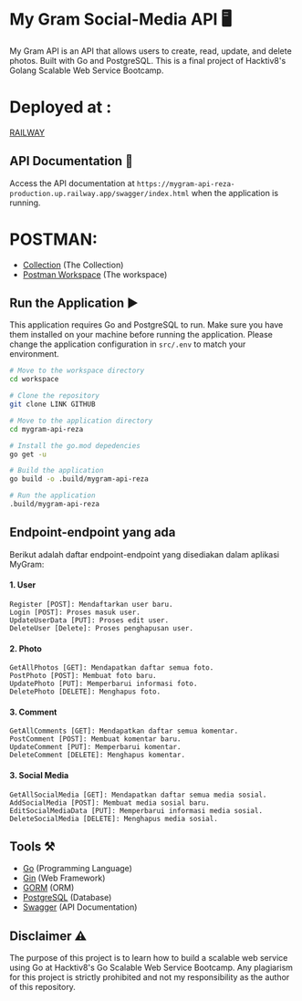 # My Gram Social-Media API 🖥️

My Gram API is an API that allows users to create, read, update, and delete photos.
Built with Go and PostgreSQL. This is a final project of Hacktiv8's Golang Scalable Web Service Bootcamp.

# Deployed at :
[RAILWAY](https://mygram-api-reza-production.up.railway.app/)

## API Documentation 📑

Access the API documentation at `https://mygram-api-reza-production.up.railway.app/swagger/index.html` when the application is running.

# POSTMAN:
- [Collection](https://github.com/) (The Collection)
- [Postman Workspace](https://www.postman.com/rezazulf/workspace/hacktiv8/collection/12473257-91467b6c-5f71-4a35-859b-44ca50000004?action=share&creator=12473257&active-environment=12473257-be5307ab-1540-437a-a02a-6ad5ae4fb837) (The workspace)

## Run the Application ▶️

This application requires Go and PostgreSQL to run. Make sure you have them installed on your machine before running the
application.
Please change the application configuration in `src/.env` to match your environment.

```bash
# Move to the workspace directory
cd workspace

# Clone the repository
git clone LINK GITHUB

# Move to the application directory
cd mygram-api-reza

# Install the go.mod depedencies
go get -u

# Build the application
go build -o .build/mygram-api-reza

# Run the application
.build/mygram-api-reza
```

## Endpoint-endpoint yang ada

Berikut adalah daftar endpoint-endpoint yang disediakan dalam aplikasi MyGram:

#### 1. User

```
Register [POST]: Mendaftarkan user baru.
Login [POST]: Proses masuk user.
UpdateUserData [PUT]: Proses edit user.
DeleteUser [Delete]: Proses penghapusan user.
```

#### 2. Photo

```
GetAllPhotos [GET]: Mendapatkan daftar semua foto.
PostPhoto [POST]: Membuat foto baru.
UpdatePhoto [PUT]: Memperbarui informasi foto.
DeletePhoto [DELETE]: Menghapus foto.
```

#### 3. Comment

```
GetAllComments [GET]: Mendapatkan daftar semua komentar.
PostComment [POST]: Membuat komentar baru.
UpdateComment [PUT]: Memperbarui komentar.
DeleteComment [DELETE]: Menghapus komentar.
```

#### 3. Social Media

```
GetAllSocialMedia [GET]: Mendapatkan daftar semua media sosial.
AddSocialMedia [POST]: Membuat media sosial baru.
EditSocialMediaData [PUT]: Memperbarui informasi media sosial.
DeleteSocialMedia [DELETE]: Menghapus media sosial.
```

## Tools ⚒️

- [Go](https://golang.org/) (Programming Language)
- [Gin](https://gin-gonic.com/) (Web Framework)
- [GORM](https://gorm.io/) (ORM)
- [PostgreSQL](https://www.postgresql.org/) (Database)
- [Swagger](https://swagger.io/) (API Documentation)

## Disclaimer ⚠️

The purpose of this project is to learn how to build a scalable web service using Go at Hacktiv8's Go Scalable Web Service Bootcamp.
Any plagiarism for this project is strictly prohibited and not my responsibility as the author of this repository.
